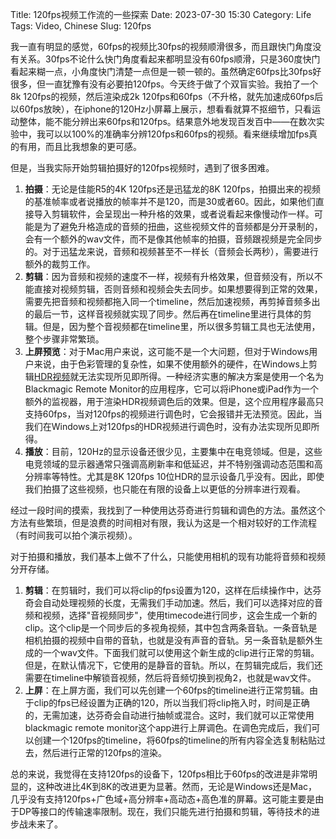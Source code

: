 Title: 120fps视频工作流的一些探索
Date: 2023-07-30 15:30
Category: Life
Tags: Video, Chinese
Slug: 120fps

我一直有明显的感觉，60fps的视频比30fps的视频顺滑很多，而且跟快门角度没有关系。30fps不论什么快门角度看起来都明显没有60fps顺滑，只是360度快门看起来糊一点，小角度快门清楚一点但是一顿一顿的。虽然确定60fps比30fps好很多，但一直犹豫有没有必要拍120fps。今天终于做了个双盲实验。我拍了一个8k 120fps的视频，然后渲染成2k 120fps和60fps（不升格，就先加速成60fps后以60fps放映），在iphone的120Hz小屏幕上展示，想看看就算不抠细节，只看运动整体，能不能分辨出来60fps和120fps。结果意外地发现百发百中——在数次实验中，我可以以100%的准确率分辨120fps和60fps的视频。看来继续增加fps真的有用，而且比我想象的更可感。

但是，当我实际开始剪辑拍摄好的120fps视频时，遇到了很多困难。

1. **拍摄**：无论是佳能R5的4K 120fps还是迅猛龙的8K 120fps，拍摄出来的视频的基准帧率或者说播放的帧率并不是120，而是30或者60。因此，如果他们直接导入剪辑软件，会呈现出一种升格的效果，或者说看起来像慢动作一样。可能是为了避免升格造成的音频的扭曲，这些视频文件的音频都是分开录制的，会有一个额外的wav文件，而不是像其他帧率的拍摄，音频跟视频是完全同步的。对于迅猛龙来说，音频和视频甚至不一样长（音频会长两秒），需要进行额外的裁剪工作。
2. **剪辑**：因为音频和视频的速度不一样，视频有升格效果，但音频没有，所以不能直接对视频剪辑，否则音频和视频会失去同步。如果想要得到正常的效果，需要先把音频和视频都拖入同一个timeline，然后加速视频，再剪掉音频多出的最后一节，这样音视频就实现了同步。然后再在timeline里进行具体的剪辑。但是，因为整个音视频都在timeline里，所以很多剪辑工具也无法使用，整个步骤非常繁琐。
3. **上屏预览**：对于Mac用户来说，这可能不是一个大问题，但对于Windows用户来说，由于色彩管理的复杂性，如果不使用额外的硬件，在Windows上剪辑[HDR视频](https://yage.ai/DJI-pocket-3-first-impression.html)就无法实现所见即所得。一种经济实惠的解决方案是使用一个名为Blackmagic Remote Monitor的应用程序，它可以将iPhone或iPad作为一个额外的监视器，用于渲染HDR视频调色后的效果。但是，这个应用程序最高只支持60fps，当对120fps的视频进行调色时，它会报错并无法预览。因此，当我们在Windows上对120fps的HDR视频进行调色时，没有办法实现所见即所得。
4. **播放**：目前，120Hz的显示设备还很少见，主要集中在电竞领域。但是，这些电竞领域的显示器通常只强调高刷新率和低延迟，并不特别强调动态范围和高分辨率等特性。尤其是8K 120fps 10位HDR的显示设备几乎没有。因此，即使我们拍摄了这些视频，也只能在有限的设备上以更低的分辨率进行观看。
	
经过一段时间的摸索，我找到了一种使用达芬奇进行剪辑和调色的方法。虽然这个方法有些繁琐，但是浪费的时间相对有限，我认为这是一个相对较好的工作流程（有时间我可以拍个演示视频）。

对于拍摄和播放，我们基本上做不了什么，只能使用相机的现有功能将音频和视频分开存储。

1. **剪辑**：在剪辑时，我们可以将clip的fps设置为120，这样在后续操作中，达芬奇会自动处理视频的长度，无需我们手动加速。然后，我们可以选择对应的音频和视频，选择"音视频同步"，使用timecode进行同步，这会生成一个新的clip。这个clip是一个同步后的多视角视频，其中包含两条音轨。一条音轨是相机拍摄的视频中自带的音轨，也就是没有声音的音轨。另一条音轨是额外生成的一个wav文件。下面我们就可以使用这个新生成的clip进行正常的剪辑。但是，在默认情况下，它使用的是静音的音轨。所以，在剪辑完成后，我们还需要在timeline中解锁音视频，然后将音频切换到视角2，也就是wav文件。
2. **上屏**：在上屏方面，我们可以先创建一个60fps的timeline进行正常剪辑。由于clip的fps已经设置为正确的120，所以当我们将clip拖入时，时间是正确的，无需加速，达芬奇会自动进行抽帧或混合。这时，我们就可以正常使用blackmagic remote monitor这个app进行上屏调色。在调色完成后，我们可以创建一个120fps的timeline，将60fps的timeline的所有内容全选复制粘贴过去，然后进行正常的120fps的渲染。
	
总的来说，我觉得在支持120fps的设备下，120fps相比于60fps的改进是非常明显的，这种改进比4K到8K的改进更为显著。然而，无论是Windows还是Mac，几乎没有支持120fps+广色域+高分辨率+高动态+高色准的屏幕。这可能主要是由于DP等接口的传输速率限制。现在，我们只能先进行拍摄和剪辑，等待技术的进步战未来了。